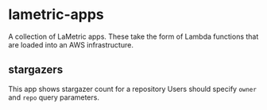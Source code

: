 # lametric-apps

A collection of LaMetric apps.
These take the form of Lambda functions that are loaded into an AWS infrastructure.

## stargazers

This app shows stargazer count for a repository
Users should specify `owner` and `repo` query parameters.


